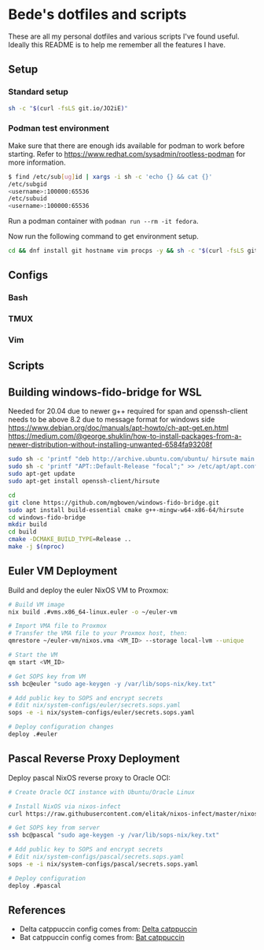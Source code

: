 # Bede's dotfiles and scripts

These are all my personal dotfiles and various scripts I've found useful.
Ideally this README is to help me remember all the features I have.

## Setup

### Standard setup

```bash
sh -c "$(curl -fsLS git.io/JO2iE)"
```

### Podman test environment

Make sure that there are enough ids available for podman to work before starting.
Refer to <https://www.redhat.com/sysadmin/rootless-podman> for more information.

```bash
$ find /etc/sub[ug]id | xargs -i sh -c 'echo {} && cat {}'
/etc/subgid
<username>:100000:65536
/etc/subuid
<username>:100000:65536
```

Run a podman container with `podman run --rm -it fedora`.

Now run the following command to get environment setup.

```bash
cd && dnf install git hostname vim procps -y && sh -c "$(curl -fsLS git.io/JO2iE)"
```

## Configs

### Bash

### TMUX

### Vim

## Scripts

## Building windows-fido-bridge for WSL

Needed for 20.04 due to newer g++ required for span and openssh-client
needs to be above 8.2 due to message format for windows side
<https://www.debian.org/doc/manuals/apt-howto/ch-apt-get.en.html>
<https://medium.com/@george.shuklin/how-to-install-packages-from-a-newer-distribution-without-installing-unwanted-6584fa93208f>

```bash
sudo sh -c 'printf "deb http://archive.ubuntu.com/ubuntu/ hirsute main restricted universe\ndeb http://archive.ubuntu.com/ubuntu/ hirsute-updates main restricted universe\ndeb http://security.ubuntu.com/ubuntu/ hirsute-security main restricted universe\n" >> /etc/apt/sources.list'
sudo sh -c 'printf "APT::Default-Release "focal";" >> /etc/apt/apt.conf'
sudo apt-get update
sudo apt-get install openssh-client/hirsute

cd
git clone https://github.com/mgbowen/windows-fido-bridge.git
sudo apt install build-essential cmake g++-mingw-w64-x86-64/hirsute
cd windows-fido-bridge
mkdir build
cd build
cmake -DCMAKE_BUILD_TYPE=Release ..
make -j $(nproc)
```

## Euler VM Deployment

Build and deploy the euler NixOS VM to Proxmox:

```bash
# Build VM image
nix build .#vms.x86_64-linux.euler -o ~/euler-vm

# Import VMA file to Proxmox
# Transfer the VMA file to your Proxmox host, then:
qmrestore ~/euler-vm/nixos.vma <VM_ID> --storage local-lvm --unique

# Start the VM
qm start <VM_ID>

# Get SOPS key from VM
ssh bc@euler "sudo age-keygen -y /var/lib/sops-nix/key.txt"

# Add public key to SOPS and encrypt secrets
# Edit nix/system-configs/euler/secrets.sops.yaml
sops -e -i nix/system-configs/euler/secrets.sops.yaml

# Deploy configuration changes
deploy .#euler
```

## Pascal Reverse Proxy Deployment

Deploy pascal NixOS reverse proxy to Oracle OCI:

```bash
# Create Oracle OCI instance with Ubuntu/Oracle Linux

# Install NixOS via nixos-infect
curl https://raw.githubusercontent.com/elitak/nixos-infect/master/nixos-infect | NIX_CHANNEL=nixos-25.05 bash

# Get SOPS key from server
ssh bc@pascal "sudo age-keygen -y /var/lib/sops-nix/key.txt"

# Add public key to SOPS and encrypt secrets
# Edit nix/system-configs/pascal/secrets.sops.yaml
sops -e -i nix/system-configs/pascal/secrets.sops.yaml

# Deploy configuration
deploy .#pascal
```

## References

* Delta catppuccin config comes from: [Delta catppuccin](https://github.com/catppuccin/delta)
* Bat catppuccin config comes from: [Bat catppuccin](https://github.com/catppuccin/bat)
